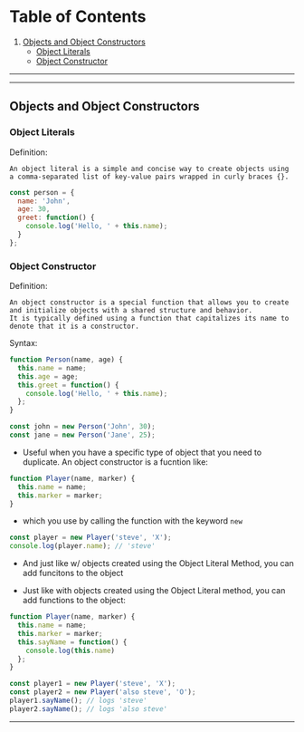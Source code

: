 # Table of Contents
1. [Objects and Object Constructors](#objects-and-Object-constructors)
    - [Object Literals](#object-literals)
    - [Object Constructor](#object-constructor)


<hr/><hr/>

## Objects and Object Constructors

### Object Literals

Definition:

    An object literal is a simple and concise way to create objects using a comma-separated list of key-value pairs wrapped in curly braces {}.

```js
const person = {
  name: 'John',
  age: 30,
  greet: function() {
    console.log('Hello, ' + this.name);
  }
};

```

### Object Constructor

Definition:

    An object constructor is a special function that allows you to create and initialize objects with a shared structure and behavior.
    It is typically defined using a function that capitalizes its name to denote that it is a constructor.

Syntax:

```js
function Person(name, age) {
  this.name = name;
  this.age = age;
  this.greet = function() {
    console.log('Hello, ' + this.name);
  };
}

const john = new Person('John', 30);
const jane = new Person('Jane', 25);
```

- Useful when you have a specific type of object that you need to duplicate. An object constructor is a fucntion like:
```js
function Player(name, marker) {
  this.name = name;
  this.marker = marker;
}
```

- which you use by calling the function with the keyword `new`

```js
const player = new Player('steve', 'X');
console.log(player.name); // 'steve'
```

- And just like w/ objects created using the Object Literal Method, you can add funcitons to the object

- Just like with objects created using the Object Literal method, you can add functions to the object:

```js
function Player(name, marker) {
  this.name = name;
  this.marker = marker;
  this.sayName = function() {
    console.log(this.name)
  };
}

const player1 = new Player('steve', 'X');
const player2 = new Player('also steve', 'O');
player1.sayName(); // logs 'steve'
player2.sayName(); // logs 'also steve'
```



<hr/>